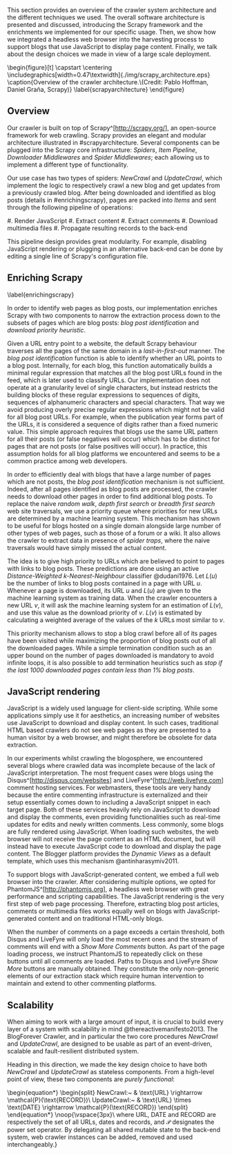 This section provides an overview of the crawler system architecture and the different techniques we used. The overall software architecture is presented and discussed, introducing the Scrapy framework and the enrichments we implemented for our specific usage. Then, we show how we integrated a headless web browser into the harvesting process to support blogs that use JavaScript to display page content. Finally, we talk about the design choices we made in view of a large scale deployment.

\begin{figure}[t]
  \capstart
  \centering
  \includegraphics[width=0.47\textwidth]{./img/scrapy_architecture.eps}
  \caption{Overview of the crawler architecture.\\(Credit: Pablo Hoffman, Daniel Graña, Scrapy)}
  \label{scrapyarchitecture}
\end{figure}

Overview
--------
Our crawler is built on top of Scrapy^[<http://scrapy.org/>], an open-source framework for web crawling. Scrapy provides an elegant and modular architecture illustrated in #scrapyarchitecture. Several components can be plugged into the Scrapy core infrastructure: *Spiders*, *Item Pipeline*, *Downloader Middlewares* and *Spider Middlewares*; each allowing us to implement a different type of functionality.

Our use case has two types of spiders: *NewCrawl* and *UpdateCrawl*, which implement the logic to respectively crawl a new blog and get updates from a previously crawled blog. After being downloaded and identified as blog posts (details in #enrichingscrapy), pages are packed into *Items* and sent through the following pipeline of operations:

  #. Render JavaScript
  #. Extract content
  #. Extract comments
  #. Download multimedia files
  #. Propagate resulting records to the back-end

This pipeline design provides great modularity. For example, disabling JavaScript rendering or plugging in an alternative back-end can be done by editing a single line of Scrapy's configuration file.


Enriching Scrapy
----------------
\label{enrichingscrapy}

In order to identify web pages as blog posts, our implementation enriches Scrapy with two components to narrow the extraction process down to the subsets of pages which are blog posts: *blog post identification* and *download priority heuristic*.

Given a URL entry point to a website, the default Scrapy behaviour traverses all the pages of the same domain in a *last-in-first-out* manner. The *blog post identification* function is able to identify whether an URL points to a blog post. Internally, for each blog, this function automatically builds a minimal regular expression that matches all the blog post URLs found in the feed, which is later used to classify URLs. Our implementation does not operate at a granularity level of single characters, but instead restricts the building blocks of these regular expressions to sequences of digits, sequences of alphanumeric characters and special characters. That way we avoid producing overly precise regular expressions which might not be valid for all blog post URLs. For example, when the publication year forms part of the URLs, it is considered a sequence of digits rather than a fixed numeric value. This simple approach requires that blogs use the same URL pattern for all their posts (or false negatives will occur) which has to be distinct for pages that are not posts (or false positives will occur). In practice, this assumption holds for all blog platforms we encountered and seems to be a common practice among web developers.

In order to efficiently deal with blogs that have a large number of pages which are not posts, the *blog post identification* mechanism is not sufficient. Indeed, after all pages identified as blog posts are processed, the crawler needs to download other pages in order to find additional blog posts. To replace the naive *random walk*, *depth first search* or *breadth first search* web site traversals, we use a priority queue where priorities for new URLs are determined by a machine learning system. This mechanism has shown to be useful for blogs hosted on a single domain alongside large number of other types of web pages, such as those of a forum or a wiki. It also allows the crawler to extract data in presence of *spider traps*, where the naive traversals would have simply missed the actual content.

The idea is to give high priority to URLs which are believed to point to pages with links to blog posts. These predictions are done using an active *Distance-Weighted k-Nearest-Neighbour* classifier @dudani1976. Let $L(u)$ be the number of links to blog posts contained in a page with URL $u$. Whenever a page is downloaded, its URL $u$ and $L(u)$ are given to the machine learning system as training data. When the crawler encounters a new URL $v$, it will ask the machine learning system for an estimation of $L(v)$, and use this value as the download priority of $v$. $L(v)$ is estimated by calculating a weighted average of the values of the $k$ URLs most similar to $v$.

This priority mechanism allows to stop a blog crawl before all of its pages have been visited while maximizing the proportion of blog posts out of all the downloaded pages. While a simple termination condition such as an upper bound on the number of pages downloaded is mandatory to avoid infinite loops, it is also possible to add termination heuristics such as *stop if the last 1000 downloaded pages contain less than 1\% blog posts*.

JavaScript rendering
--------------------
JavaScript is a widely used language for client-side scripting. While some applications simply use it for aesthetics, an increasing number of websites use JavaScript to download and display content. In such cases, traditional HTML based crawlers do not see web pages as they are presented to a human visitor by a web browser, and might therefore be obsolete for data extraction.

In our experiments whilst crawling the blogosphere, we encountered several blogs where crawled data was incomplete because of the lack of JavaScript interpretation. The most frequent cases were blogs using the Disqus^[<http://disqus.com/websites>] and LiveFyre^[<http://web.livefyre.com>] comment hosting services. For webmasters, these tools are very handy because the entire commenting infrastructure is externalized and their setup essentially comes down to including a JavaScript snippet in each target page. Both of these services heavily rely on JavaScript to download and display the comments, even providing functionalities such as real-time updates for edits and newly written comments. Less commonly, some blogs are fully rendered using JavaScript. When loading such websites, the web browser will not receive the page content as an HTML document, but will instead have to execute JavaScript code to download and display the page content. The Blogger platform provides the *Dynamic Views* as a default template, which uses this mechanism @antinharasymiv2011.

To support blogs with JavaScript-generated content, we embed a full web browser into the crawler. After considering multiple options, we opted for PhantomJS^[<http://phantomjs.org>], a headless web browser with great performance and scripting capabilities. The JavaScript rendering is the very first step of web page processing. Therefore, extracting blog post articles, comments or multimedia files works equally well on blogs with JavaScript-generated content and on traditional HTML-only blogs.

When the number of comments on a page exceeds a certain threshold, both Disqus and LiveFyre will only load the most recent ones and the stream of comments will end with a *Show More Comments* button. As part of the page loading process, we instruct PhantomJS to repeatedly click on these buttons until all comments are loaded. Paths to Disqus and LiveFyre *Show More* buttons are manually obtained. They constitute the only non-generic elements of our extraction stack which require human intervention to maintain and extend to other commenting platforms.


Scalability
-----------
When aiming to work with a large amount of input, it is crucial to build every layer of a system with scalability in mind @thereactivemanifesto2013. The BlogForever Crawler, and in particular the two core procedures *NewCrawl* and *UpdateCrawl*, are designed to be usable as part of an event-driven, scalable and fault-resilient distributed system.

Heading in this direction, we made the key design choice to have both *NewCrawl* and *UpdateCrawl* as stateless components. From a high-level point of view, these two components are *purely functional*:

\begin{equation*}
  \begin{split}
    NewCrawl:~    &  \text{URL} \rightarrow \mathcal{P}(\text{RECORD})\\
    UpdateCrawl:~ &  \text{URL} \times \text{DATE} \rightarrow \mathcal{P}(\text{RECORD})
  \end{split}
\end{equation*}
\noop{\vspace{3px}\\
where $\text{URL}$, $\text{DATE}$ and $\text{RECORD}$ are respectively the set of all URLs, dates and records, and $\mathcal{P}$ designates the power set operator. By delegating all shared mutable state to the back-end system, web crawler instances can be added, removed and used interchangeably.}
